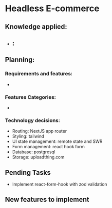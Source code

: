 # Headless E-commerce

## Knowledge applied:

- ## :

## Planning:

### Requirements and features:

-

### Features Categories:

-

### Technology decisions:

- Routing: NextJS app router
- Styling: tailwind
- UI state management: remote state and SWR
- Form management: react hook form
- Database: postgresql
- Storage: uploadthing.com

## Pending Tasks

- Implement react-form-hook with zod validation

## New features to implement
